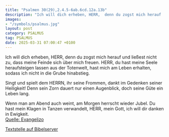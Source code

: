 ```yaml
---
title: "Psalmen 30(29),2.4.5-6ab.6cd.12a.13b"
description: "Ich will dich erheben, HERR,  denn du zogst mich herauf  und ließest nicht zu, dass meine Feinde sich über mich freuen. HERR, du hast meine Seele heraufsteigen lassen aus der Totenwelt,  hast mich am Leben erhalten, sodass ich nicht in die Grube hinabstieg.  Singt und spielt d...."
images:
- "/symbols/psalmus.jpg"
layout: post
category: PSALMUS
tag: PSALMUS
date: 2025-03-31 07:00:47 +0100
---
```

Ich will dich erheben, HERR, 
denn du zogst mich herauf 
und ließest nicht zu, dass meine Feinde sich über mich freuen.
HERR, du hast meine Seele heraufsteigen lassen aus der Totenwelt, 
hast mich am Leben erhalten, sodass ich nicht in die Grube hinabstieg.

Singt und spielt dem HERRN, ihr seine Frommen, 
dankt im Gedenken seiner Heiligkeit!
Denn sein Zorn dauert nur einen Augenblick,
doch seine Güte ein Leben lang.<!--more-->

Wenn man am Abend auch weint,
am Morgen herrscht wieder Jubel.
Du hast mein Klagen in Tanzen verwandelt,
HERR, mein Gott, ich will dir danken in Ewigkeit.<br>
[Quelle: Evangelizo](https://evangeliumtagfuertag.org/DE/gospel)

[Textstelle auf Bibelserver](https://www.bibleserver.com/EU/ps30(29),2.4.5-6ab.6cd.12a.13b)
